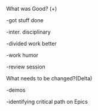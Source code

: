 What was Good? (+)

-got stuff done

-inter. disciplinary

-divided work better

-work humor

-review session


What needs to be changed?(Delta)

-demos

-identifying critical path on Epics
